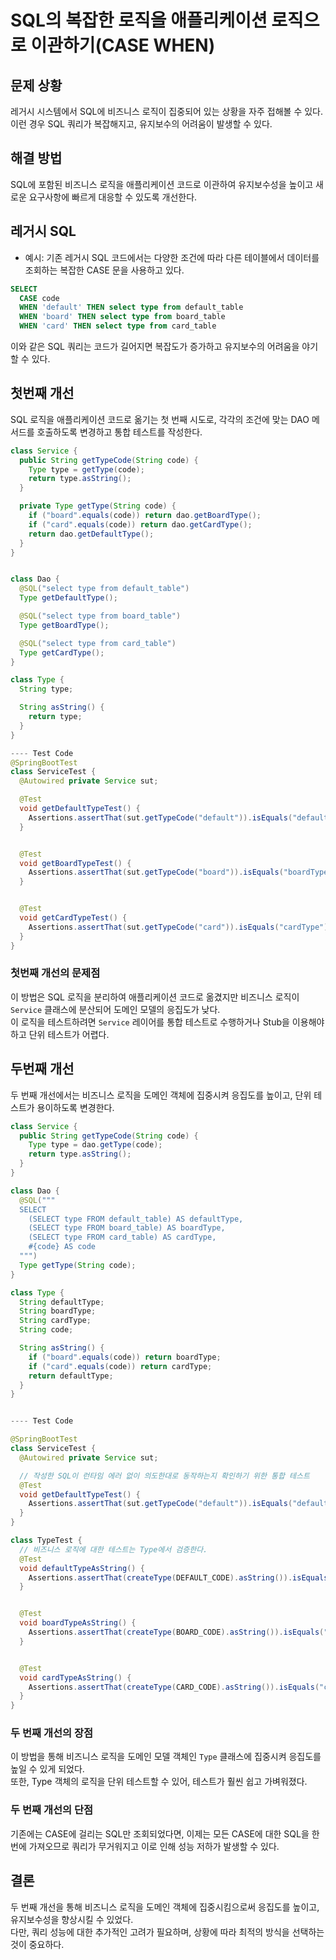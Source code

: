 # SQL의 복잡한 로직을 애플리케이션 로직으로 이관하기(CASE WHEN)

## 문제 상황
레거시 시스템에서 SQL에 비즈니스 로직이 집중되어 있는 상황을 자주 접해볼 수 있다.   
이런 경우 SQL 쿼리가 복잡해지고, 유지보수의 어려움이 발생할 수 있다.   

## 해결 방법
SQL에 포함된 비즈니스 로직을 애플리케이션 코드로 이관하여 유지보수성을 높이고 새로운 요구사항에 빠르게 대응할 수 있도록 개선한다.

## 레거시 SQL 
- 예시: 기존 레거시 SQL 코드에서는 다양한 조건에 따라 다른 테이블에서 데이터를 조회하는 복잡한 CASE 문을 사용하고 있다.
``` SQL
SELECT 
  CASE code
  WHEN 'default' THEN select type from default_table
  WHEN 'board' THEN select type from board_table
  WHEN 'card' THEN select type from card_table

```
이와 같은 SQL 쿼리는 코드가 길어지면 복잡도가 증가하고 유지보수의 어려움을 야기할 수 있다.

## 첫번째 개선
SQL 로직을 애플리케이션 코드로 옮기는 첫 번째 시도로, 각각의 조건에 맞는 DAO 메서드를 호출하도록 변경하고 통합 테스트를 작성한다.
``` java
class Service {
  public String getTypeCode(String code) {
    Type type = getType(code);
    return type.asString();
  }

  private Type getType(String code) {
    if ("board".equals(code)) return dao.getBoardType();
    if ("card".equals(code)) return dao.getCardType();
    return dao.getDefaultType();
  }
}


class Dao {
  @SQL("select type from default_table")
  Type getDefaultType();

  @SQL("select type from board_table")
  Type getBoardType();

  @SQL("select type from card_table")
  Type getCardType();
}

class Type {
  String type;

  String asString() {
    return type;
  }
}

---- Test Code
@SpringBootTest
class ServiceTest {
  @Autowired private Service sut;

  @Test
  void getDefaultTypeTest() {
    Assertions.assertThat(sut.getTypeCode("default")).isEquals("defaultType");
  }


  @Test
  void getBoardTypeTest() {
    Assertions.assertThat(sut.getTypeCode("board")).isEquals("boardType");
  }


  @Test
  void getCardTypeTest() {
    Assertions.assertThat(sut.getTypeCode("card")).isEquals("cardType");
  }
}

```

### 첫번째 개선의 문제점
이 방법은 SQL 로직을 분리하여 애플리케이션 코드로 옮겼지만 비즈니스 로직이 `Service` 클래스에 분산되어 도메인 모델의 응집도가 낮다.   
이 로직을 테스트하려면 `Service` 레이어를 통합 테스트로 수행하거나 Stub을 이용해야 하고 단위 테스트가 어렵다.  

## 두번째 개선
두 번째 개선에서는 비즈니스 로직을 도메인 객체에 집중시켜 응집도를 높이고, 단위 테스트가 용이하도록 변경한다.
``` java
class Service {
  public String getTypeCode(String code) {
    Type type = dao.getType(code);
    return type.asString();
  }
}

class Dao {
  @SQL("""
  SELECT
    (SELECT type FROM default_table) AS defaultType,
    (SELECT type FROM board_table) AS boardType,
    (SELECT type FROM card_table) AS cardType,
    #{code} AS code
  """)
  Type getType(String code);
}

class Type {
  String defaultType;
  String boardType;
  String cardType;
  String code;

  String asString() {
    if ("board".equals(code)) return boardType;
    if ("card".equals(code)) return cardType;
    return defaultType;
  }
}


---- Test Code

@SpringBootTest
class ServiceTest {
  @Autowired private Service sut;

  // 작성한 SQL이 런타임 에러 없이 의도한대로 동작하는지 확인하기 위한 통합 테스트
  @Test
  void getDefaultTypeTest() {
    Assertions.assertThat(sut.getTypeCode("default")).isEquals("defaultType");
  }
}

class TypeTest {
  // 비즈니스 로직에 대한 테스트는 Type에서 검증한다.
  @Test
  void defaultTypeAsString() {
    Assertions.assertThat(createType(DEFAULT_CODE).asString()).isEquals("defaultType");
  }


  @Test
  void boardTypeAsString() {
    Assertions.assertThat(createType(BOARD_CODE).asString()).isEquals("boardType");
  }


  @Test
  void cardTypeAsString() {
    Assertions.assertThat(createType(CARD_CODE).asString()).isEquals("cardType");
  }
}

```

### 두 번째 개선의 장점
이 방법을 통해 비즈니스 로직을 도메인 모델 객체인 `Type` 클래스에 집중시켜 응집도를 높일 수 있게 되었다.  
또한, Type 객체의 로직을 단위 테스트할 수 있어, 테스트가 훨씬 쉽고 가벼워졌다.

### 두 번째 개선의 단점
기존에는 CASE에 걸리는 SQL만 조회되었다면, 이제는 모든 CASE에 대한 SQL을 한 번에 가져오므로 쿼리가 무거워지고 이로 인해 성능 저하가 발생할 수 있다.  

## 결론
두 번째 개선을 통해 비즈니스 로직을 도메인 객체에 집중시킴으로써 응집도를 높이고, 유지보수성을 향상시킬 수 있었다.  
다만, 쿼리 성능에 대한 추가적인 고려가 필요하며, 상황에 따라 최적의 방식을 선택하는 것이 중요하다.  
